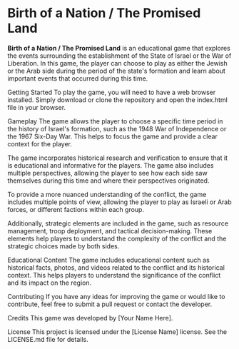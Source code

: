 <h1>Birth of a Nation / The Promised Land</h1>
<p><strong>Birth of a Nation / The Promised Land</strong> is an educational game that explores the events surrounding the establishment of the State of Israel or the War of Liberation. In this game, the player can choose to play as either the Jewish or the Arab side during the period of the state's formation and learn about important events that occurred during this time.</p>

Getting Started
To play the game, you will need to have a web browser installed. Simply download or clone the repository and open the index.html file in your browser.

Gameplay
The game allows the player to choose a specific time period in the history of Israel's formation, such as the 1948 War of Independence or the 1967 Six-Day War. This helps to focus the game and provide a clear context for the player.

The game incorporates historical research and verification to ensure that it is educational and informative for the players. The game also includes multiple perspectives, allowing the player to see how each side saw themselves during this time and where their perspectives originated.

To provide a more nuanced understanding of the conflict, the game includes multiple points of view, allowing the player to play as Israeli or Arab forces, or different factions within each group.

Additionally, strategic elements are included in the game, such as resource management, troop deployment, and tactical decision-making. These elements help players to understand the complexity of the conflict and the strategic choices made by both sides.

Educational Content
The game includes educational content such as historical facts, photos, and videos related to the conflict and its historical context. This helps players to understand the significance of the conflict and its impact on the region.

Contributing
If you have any ideas for improving the game or would like to contribute, feel free to submit a pull request or contact the developer.

Credits
This game was developed by [Your Name Here].

License
This project is licensed under the [License Name] license. See the LICENSE.md file for details.
